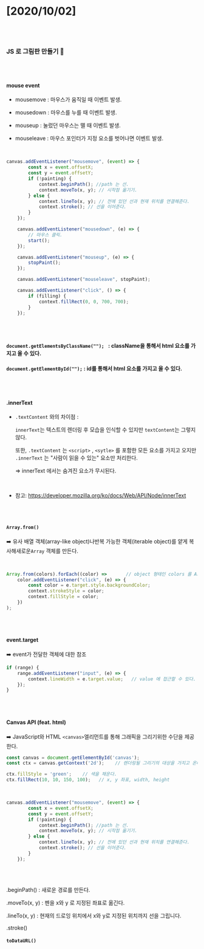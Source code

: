 # [2020/10/02]

</br></br>

### JS 로 그림판 만들기 :art:

</br></br>

#### mouse event

- mousemove : 마우스가 움직일 때 이벤트 발생.

- mousedown : 마우스를 누를 때 이벤트 발생.

- mouseup : 눌렀던 마우스는 뗄 때 이벤트 발생.

- mouseleave : 마우스 포인터가 지정 요소를 벗어나면 이벤트 발생.

  </br>

```js
canvas.addEventListener("mousemove", (event) => {
        const x = event.offsetX;
        const y = event.offsetY;
        if (!painting) {
            context.beginPath(); //path 는 선.
            context.moveTo(x, y); // 시작점 옮기기.
        } else {
            context.lineTo(x, y); // 전에 있던 선과 현재 위치를 연결해준다.
            context.stroke(); // 선을 이어준다.
        }
    });

    canvas.addEventListener("mousedown", (e) => {
        // 마우스 클릭.
        start();
    });

    canvas.addEventListener("mouseup", (e) => {
        stopPaint();
    });

    canvas.addEventListener("mouseleave", stopPaint);

    canvas.addEventListener("click", () => {
        if (filling) {
            context.fillRect(0, 0, 700, 700);
        }
    });
```



</br></br>

#### `document.getElementsByClassName(""); ` : className을 통해서 html 요소를 가지고 올 수 있다. 

#### `document.getElementById("");` : id를 통해서 html 요소를 가지고 올 수 있다. 



</br></br>



#### .innerText

- `.textContent` 와의 차이점 :

  `innerText`는 텍스트의 렌더링 후 모습을 인식할 수 있지만 `textContent`는 그렇지 않다.

  또한, `.textContent` 는 `<script>` , `<sytle>` 를 포함한 모든 요소를 가지고 오지만 `.innerText` 는 "사람이 읽을 수 있는" 요소만 처리한다. 

  => innerText 에서는 숨겨진 요소가 무시된다. 

  </br>

- 참고: https://developer.mozilla.org/ko/docs/Web/API/Node/innerText



</br></br>

#### `Array.from()`

:arrow_right: 유사 배열 객체(array-like object)나반복 가능한 객체(iterable object)를 얕게 복사해새로운`Array` 객체를 만든다. 

</br>

```js
Array.from(colors).forEach((color) =>       // object 형태인 colors 를 Array 객체로 만듬.
    color.addEventListener("click", (e) => {
        const color = e.target.style.backgroundColor;
        context.strokeStyle = color;
        context.fillStyle = color;
    })
);
```



</br></br>



#### event.target

:arrow_right: event가 전달한 객체에 대한 참조

```js 
if (range) {
    range.addEventListener("input", (e) => {
        context.lineWidth = e.target.value;   // value 에 접근할 수 있다. 
    });
}
```



</br></br>

#### Canvas API (feat. html)

:arrow_right:  JavaScript와 HTML `<canvas>`엘리먼트를 통해 그래픽을 그리기위한 수단을 제공한다. 



```js
const canvas = document.getElementById('canvas');
const ctx = canvas.getContext('2d');    // 렌더링될 그리기의 대상을 가지고 온다. 

ctx.fillStyle = 'green';    // 색을 채운다. 
ctx.fillRect(10, 10, 150, 100);   // x, y 좌표, width, height
```

</br>

```js
canvas.addEventListener("mousemove", (event) => {
        const x = event.offsetX;
        const y = event.offsetY;
        if (!painting) {
            context.beginPath(); //path 는 선.
            context.moveTo(x, y); // 시작점 옮기기.
        } else {
            context.lineTo(x, y); // 전에 있던 선과 현재 위치를 연결해준다.
            context.stroke(); // 선을 이어준다.
        }
    });

```







</br></br>





.beginPath() : 새로운 경로를 만든다. 



.moveTo(x, y) : 펜을  x와 y 로 지정된 좌표로 옮긴다. 

.lineTo(x, y) : 현재의 드로잉 위치에서 x와 y로 지정된 위치까지 선을 그립니다.

.stroke()



#### `toDataURL()`







